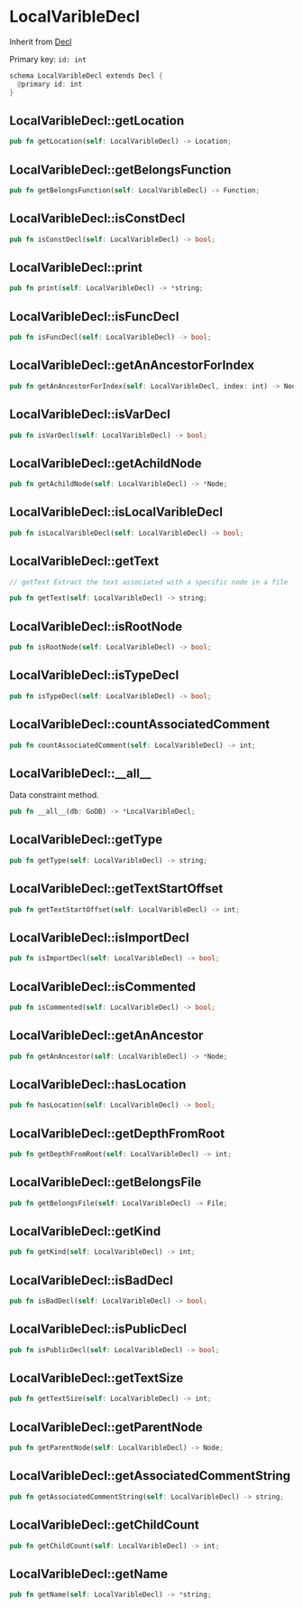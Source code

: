 # LocalVaribleDecl

Inherit from [Decl](./Decl.md)

Primary key: `id: int`

```rust
schema LocalVaribleDecl extends Decl {
  @primary id: int
}
```
## LocalVaribleDecl::getLocation

```rust
pub fn getLocation(self: LocalVaribleDecl) -> Location;
```
## LocalVaribleDecl::getBelongsFunction

```rust
pub fn getBelongsFunction(self: LocalVaribleDecl) -> Function;
```
## LocalVaribleDecl::isConstDecl

```rust
pub fn isConstDecl(self: LocalVaribleDecl) -> bool;
```
## LocalVaribleDecl::print

```rust
pub fn print(self: LocalVaribleDecl) -> *string;
```
## LocalVaribleDecl::isFuncDecl

```rust
pub fn isFuncDecl(self: LocalVaribleDecl) -> bool;
```
## LocalVaribleDecl::getAnAncestorForIndex

```rust
pub fn getAnAncestorForIndex(self: LocalVaribleDecl, index: int) -> Node;
```
## LocalVaribleDecl::isVarDecl

```rust
pub fn isVarDecl(self: LocalVaribleDecl) -> bool;
```
## LocalVaribleDecl::getAchildNode

```rust
pub fn getAchildNode(self: LocalVaribleDecl) -> *Node;
```
## LocalVaribleDecl::isLocalVaribleDecl

```rust
pub fn isLocalVaribleDecl(self: LocalVaribleDecl) -> bool;
```
## LocalVaribleDecl::getText

```java
// getText Extract the text associated with a specific node in a file
```
```rust
pub fn getText(self: LocalVaribleDecl) -> string;
```
## LocalVaribleDecl::isRootNode

```rust
pub fn isRootNode(self: LocalVaribleDecl) -> bool;
```
## LocalVaribleDecl::isTypeDecl

```rust
pub fn isTypeDecl(self: LocalVaribleDecl) -> bool;
```
## LocalVaribleDecl::countAssociatedComment

```rust
pub fn countAssociatedComment(self: LocalVaribleDecl) -> int;
```
## LocalVaribleDecl::\_\_all\_\_

Data constraint method.

```rust
pub fn __all__(db: GoDB) -> *LocalVaribleDecl;
```
## LocalVaribleDecl::getType

```rust
pub fn getType(self: LocalVaribleDecl) -> string;
```
## LocalVaribleDecl::getTextStartOffset

```rust
pub fn getTextStartOffset(self: LocalVaribleDecl) -> int;
```
## LocalVaribleDecl::isImportDecl

```rust
pub fn isImportDecl(self: LocalVaribleDecl) -> bool;
```
## LocalVaribleDecl::isCommented

```rust
pub fn isCommented(self: LocalVaribleDecl) -> bool;
```
## LocalVaribleDecl::getAnAncestor

```rust
pub fn getAnAncestor(self: LocalVaribleDecl) -> *Node;
```
## LocalVaribleDecl::hasLocation

```rust
pub fn hasLocation(self: LocalVaribleDecl) -> bool;
```
## LocalVaribleDecl::getDepthFromRoot

```rust
pub fn getDepthFromRoot(self: LocalVaribleDecl) -> int;
```
## LocalVaribleDecl::getBelongsFile

```rust
pub fn getBelongsFile(self: LocalVaribleDecl) -> File;
```
## LocalVaribleDecl::getKind

```rust
pub fn getKind(self: LocalVaribleDecl) -> int;
```
## LocalVaribleDecl::isBadDecl

```rust
pub fn isBadDecl(self: LocalVaribleDecl) -> bool;
```
## LocalVaribleDecl::isPublicDecl

```rust
pub fn isPublicDecl(self: LocalVaribleDecl) -> bool;
```
## LocalVaribleDecl::getTextSize

```rust
pub fn getTextSize(self: LocalVaribleDecl) -> int;
```
## LocalVaribleDecl::getParentNode

```rust
pub fn getParentNode(self: LocalVaribleDecl) -> Node;
```
## LocalVaribleDecl::getAssociatedCommentString

```rust
pub fn getAssociatedCommentString(self: LocalVaribleDecl) -> string;
```
## LocalVaribleDecl::getChildCount

```rust
pub fn getChildCount(self: LocalVaribleDecl) -> int;
```
## LocalVaribleDecl::getName

```rust
pub fn getName(self: LocalVaribleDecl) -> *string;
```
